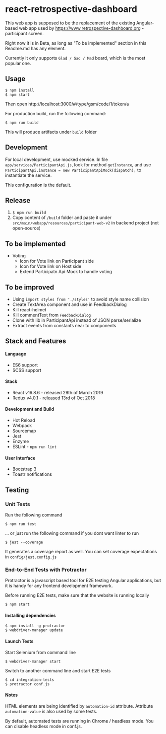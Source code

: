 # react-retrospective-dashboard

This web app is supposed to be the replacement of the existing Angular-based web app 
used by https://www.retrospective-dashboard.org - participant screen.

Right now it is in Beta, as long as "To be implemented" section in this Readme.md has any element.

Currently it only supports `Glad / Sad / Mad` board, which is the most popular one.

## Usage
```
$ npm install
$ npm start
```

Then open http://localhost:3000/#/type/gsm/code/1/token/a

For production build, run the following command:

```
$ npm run build
```

This will produce artifacts under ``build`` folder

## Development

For local development, use mocked service. In file `app/services/ParticipantApi.js`, look for method `getInstance`, 
and use `ParticipantApi.instance = new ParticipantApiMock(dispatch);` to instantiate the service.

This configuration is the default.

## Release

1. `$ npm run build`
2. Copy content of `/build` folder and paste it under `src/main/webapp/resources/participant-web-v2` in backend project (not open-source) 

## To be implemented

- Voting
  - Icon for Vote link on Participant side
  - Icon for Vote link on Host side
  - Extend Participatn Api Mock to handle voting

## To be improved

- Using `import styles from './styles'` to avoid style name collision
- Create TextArea component and use in FeedbackDialog
- Kill react-helmet
- Kill commentText from `FeedbackDialog`
- Clone with lib in ParticipantApi instead of JSON parse/serialize
- Extract events from constants near to components

## Stack and Features

#### Language
- ES6 support
- SCSS support

#### Stack
- React v16.8.6 - released 28th of March 2019
- Redux v4.0.1 - released 13rd of Oct 2018

#### Development and Build
- Hot Reload
- Webpack
- Sourcemap
- Jest
- Enzyme
- ESLint - ``npm run lint``

#### User Interface
- Bootstrap 3
- Toastr notifications

## Testing

### Unit Tests

Run the following command

```
$ npm run test
```

... or just run the following command if you dont want linter to run

``` 
$ jest --coverage
``` 

It generates a coverage report as well. You can set coverage expectations in ``config/jest.config.js``

### End-to-End Tests with Protractor

Protractor is a javascript based tool for E2E testing Angular applications, but it is 
handy for any frontend development framework.

Before running E2E tests, make sure that the website is running locally

```
$ npm start
```

#### Installing dependencies

```
$ npm install -g protractor
$ webdriver-manager update
```

#### Launch Tests

Start Selenium from command line

```
$ webdriver-manager start
```

Switch to another command line and start E2E tests
```
$ cd integration-tests
$ protractor conf.js
```

#### Notes

HTML elements are being identified by `automation-id` attribute. Attribute `automation-value` is also used by some tests.

By default, automated tests are running in Chrome / headless mode. You can disable headless mode in conf.js.
